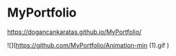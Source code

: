 # MyPortfolio

https://dogancankaratas.github.io/MyPortfolio/ 

![](https://github.com/MyPortfolio/Animation-min (1).gif
)
